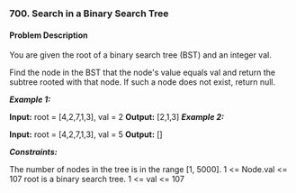 ### 700. Search in a Binary Search Tree


#### Problem Description


You are given the root of a binary search tree (BST) and an integer val.

Find the node in the BST that the node's value equals val and return the subtree rooted with that node. If such a node does not exist, return null.

 

***Example 1:*** 


**Input:**  root = [4,2,7,1,3], val = 2
**Output:**  [2,1,3]
***Example 2:*** 


**Input:**  root = [4,2,7,1,3], val = 5
**Output:**  []
 

***Constraints:*** 

The number of nodes in the tree is in the range [1, 5000].
1 <= Node.val <= 107
root is a binary search tree.
1 <= val <= 107